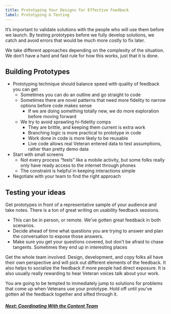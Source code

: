 ```yaml
---
title: Prototyping Your Designs for Effective Feedback
label: Prototyping & Testing
---
```

It’s important to validate solutions with the people who will use them before we launch. By testing prototypes before we fully develop solutions, we catch and avoid errors that would be much more costly to fix later.

We take different approaches depending on the complexity of the situation. We don’t have a hard and fast rule for how this works, just that it is done.

## Building Prototypes
- Prototyping technique should balance speed with quality of feedback you can get
  - Sometimes you can do an outline and go straight to code
  - Sometimes there are novel patterns that need more fidelity to narrow options before code makes sense
    - If we are doing something totally new, we do more exploration before moving forward
  - We try to avoid sprawling hi-fidelity comps
    - They are brittle, and keeping them current is extra work
    - Branching logic is more practical to prototype in code
    - Work done in code is more likely to be reusable
    - Live code allows real Veteran entered data to test assumptions, rather than pretty demo data
- Start with small screens
  - Not every process “feels” like a mobile activity, but some folks really only have ready access to the internet through phones
  - The constraint is helpful in keeping interactions simple
- Negotiate with your team to find the right approach

## Testing your ideas
Get prototypes in front of a representative sample of your audience and take notes. There is a ton of great writing on usability feedback sessions.
- This can be in person, or remote. We’ve gotten great feedback in both scenarios.
- Decide ahead of time what questions you are trying to answer and plan the conversation to expose those answers.
- Make sure you get your questions covered, but don’t be afraid to chase tangents. Sometimes they end up in interesting places

Get the whole team involved. Design, development, and copy folks all have their own perspective and will pick out different elements of the feedback. It also helps to socialize the feedback if more people had direct exposure. It is also usually really rewarding to hear Veteran voices talk about your work.

You are going to be tempted to immediately jump to solutions for problems that come up when Veterans use your prototype. Hold off until you’ve gotten all the feedback together and sifted through it.

<!-- Next Button -->
<a href='./content-guide/coordinate-content'><div class="next-button"><h5 class="next-text">Next: Coordinating With the Content Team</h5></div></a>
